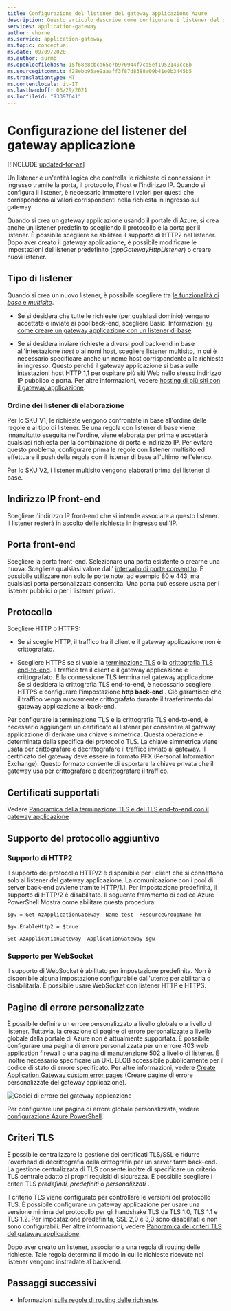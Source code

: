```yaml
---
title: Configurazione del listener del gateway applicazione Azure
description: Questo articolo descrive come configurare i listener del gateway applicazione Azure.
services: application-gateway
author: vhorne
ms.service: application-gateway
ms.topic: conceptual
ms.date: 09/09/2020
ms.author: surmb
ms.openlocfilehash: 15f68e8cbca65e7b970944f7ca5ef1952140cc6b
ms.sourcegitcommit: f28ebb95ae9aaaff3f87d8388a09b41e0b3445b5
ms.translationtype: MT
ms.contentlocale: it-IT
ms.lasthandoff: 03/29/2021
ms.locfileid: "93397641"
---
```

# <a name="application-gateway-listener-configuration"></a>Configurazione del listener del gateway applicazione

[!INCLUDE [updated-for-az](../../includes/updated-for-az.md)]

Un listener è un'entità logica che controlla le richieste di connessione in ingresso tramite la porta, il protocollo, l'host e l'indirizzo IP. Quando si configura il listener, è necessario immettere i valori per questi che corrispondono ai valori corrispondenti nella richiesta in ingresso sul gateway.

Quando si crea un gateway applicazione usando il portale di Azure, si crea anche un listener predefinito scegliendo il protocollo e la porta per il listener. È possibile scegliere se abilitare il supporto di HTTP2 nel listener. Dopo aver creato il gateway applicazione, è possibile modificare le impostazioni del listener predefinito (*appGatewayHttpListener*) o creare nuovi listener.

## <a name="listener-type"></a>Tipo di listener

Quando si crea un nuovo listener, è possibile scegliere tra [le funzionalità di *base* e *multisito*](./application-gateway-components.md#types-of-listeners).

- Se si desidera che tutte le richieste (per qualsiasi dominio) vengano accettate e inviate ai pool back-end, scegliere Basic. Informazioni [su come creare un gateway applicazione con un listener di base](./quick-create-portal.md).

- Se si desidera inviare richieste a diversi pool back-end in base all'intestazione *host* o ai nomi host, scegliere listener multisito, in cui è necessario specificare anche un nome host corrispondente alla richiesta in ingresso. Questo perché il gateway applicazione si basa sulle intestazioni host HTTP 1,1 per ospitare più siti Web nello stesso indirizzo IP pubblico e porta. Per altre informazioni, vedere [hosting di più siti con il gateway applicazione](multiple-site-overview.md).

### <a name="order-of-processing-listeners"></a>Ordine dei listener di elaborazione

Per lo SKU V1, le richieste vengono confrontate in base all'ordine delle regole e al tipo di listener. Se una regola con listener di base viene innanzitutto eseguita nell'ordine, viene elaborata per prima e accetterà qualsiasi richiesta per la combinazione di porta e indirizzo IP. Per evitare questo problema, configurare prima le regole con listener multisito ed effettuare il push della regola con il listener di base all'ultimo nell'elenco.

Per lo SKU V2, i listener multisito vengono elaborati prima dei listener di base.

## <a name="front-end-ip-address"></a>Indirizzo IP front-end

Scegliere l'indirizzo IP front-end che si intende associare a questo listener. Il listener resterà in ascolto delle richieste in ingresso sull'IP.

## <a name="front-end-port"></a>Porta front-end

Scegliere la porta front-end. Selezionare una porta esistente o crearne una nuova. Scegliere qualsiasi valore dall' [intervallo di porte consentito](./application-gateway-components.md#ports). È possibile utilizzare non solo le porte note, ad esempio 80 e 443, ma qualsiasi porta personalizzata consentita. Una porta può essere usata per i listener pubblici o per i listener privati.

## <a name="protocol"></a>Protocollo

Scegliere HTTP o HTTPS:

- Se si sceglie HTTP, il traffico tra il client e il gateway applicazione non è crittografato.

- Scegliere HTTPS se si vuole la [terminazione TLS](features.md#secure-sockets-layer-ssltls-termination) o la [crittografia TLS end-to-end](./ssl-overview.md). Il traffico tra il client e il gateway applicazione è crittografato. E la connessione TLS termina nel gateway applicazione. Se si desidera la crittografia TLS end-to-end, è necessario scegliere HTTPS e configurare l'impostazione **http back-end** . Ciò garantisce che il traffico venga nuovamente crittografato durante il trasferimento dal gateway applicazione al back-end.


Per configurare la terminazione TLS e la crittografia TLS end-to-end, è necessario aggiungere un certificato al listener per consentire al gateway applicazione di derivare una chiave simmetrica. Questa operazione è determinata dalla specifica del protocollo TLS. La chiave simmetrica viene usata per crittografare e decrittografare il traffico inviato al gateway. Il certificato del gateway deve essere in formato PFX (Personal Information Exchange). Questo formato consente di esportare la chiave privata che il gateway usa per crittografare e decrittografare il traffico.

## <a name="supported-certificates"></a>Certificati supportati

Vedere [Panoramica della terminazione TLS e del TLS end-to-end con il gateway applicazione](ssl-overview.md#certificates-supported-for-tls-termination)

## <a name="additional-protocol-support"></a>Supporto del protocollo aggiuntivo

### <a name="http2-support"></a>Supporto di HTTP2

Il supporto del protocollo HTTP/2 è disponibile per i client che si connettono solo ai listener del gateway applicazione. La comunicazione con i pool di server back-end avviene tramite HTTP/1.1. Per impostazione predefinita, il supporto di HTTP/2 è disabilitato. Il seguente frammento di codice Azure PowerShell Mostra come abilitare questa procedura:

```azurepowershell
$gw = Get-AzApplicationGateway -Name test -ResourceGroupName hm

$gw.EnableHttp2 = $true

Set-AzApplicationGateway -ApplicationGateway $gw
```

### <a name="websocket-support"></a>Supporto per WebSocket

Il supporto di WebSocket è abilitato per impostazione predefinita. Non è disponibile alcuna impostazione configurabile dall'utente per abilitarla o disabilitarla. È possibile usare WebSocket con listener HTTP e HTTPS.

## <a name="custom-error-pages"></a>Pagine di errore personalizzate

È possibile definire un errore personalizzato a livello globale o a livello di listener. Tuttavia, la creazione di pagine di errore personalizzate a livello globale dalla portale di Azure non è attualmente supportata. È possibile configurare una pagina di errore personalizzata per un errore 403 web application firewall o una pagina di manutenzione 502 a livello di listener. È inoltre necessario specificare un URL BLOB accessibile pubblicamente per il codice di stato di errore specificato. Per altre informazioni, vedere [Create Application Gateway custom error pages](./custom-error.md) (Creare pagine di errore personalizzate del gateway applicazione).

![Codici di errore del gateway applicazione](/azure/application-gateway/media/custom-error/ag-error-codes.png)

Per configurare una pagina di errore globale personalizzata, vedere [configurazione Azure PowerShell](./custom-error.md#azure-powershell-configuration).

## <a name="tls-policy"></a>Criteri TLS

È possibile centralizzare la gestione dei certificati TLS/SSL e ridurre l'overhead di decrittografia della crittografia per un server farm back-end. La gestione centralizzata di TLS consente inoltre di specificare un criterio TLS centrale adatto ai propri requisiti di sicurezza. È possibile scegliere i criteri TLS *predefiniti, predefiniti* o *personalizzati* .

Il criterio TLS viene configurato per controllare le versioni del protocollo TLS. È possibile configurare un gateway applicazione per usare una versione minima del protocollo per gli handshake TLS da TLS 1.0, TLS 1.1 e TLS 1.2. Per impostazione predefinita, SSL 2,0 e 3,0 sono disabilitati e non sono configurabili. Per altre informazioni, vedere [Panoramica dei criteri TLS del gateway applicazione](./application-gateway-ssl-policy-overview.md).

Dopo aver creato un listener, associarlo a una regola di routing delle richieste. Tale regola determina il modo in cui le richieste ricevute nel listener vengono instradate al back-end.

## <a name="next-steps"></a>Passaggi successivi

- Informazioni [sulle regole di routing delle richieste](configuration-request-routing-rules.md).